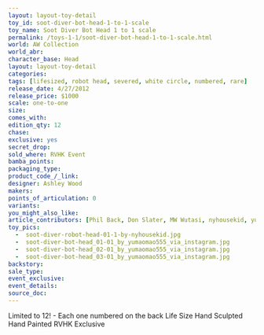 ```yaml
---
layout: layout-toy-detail 
toy_id: soot-diver-bot-head-1-to-1-scale
toy_name: Soot Diver Bot Head 1 to 1 scale
permalink: /toys-1-1/soot-diver-bot-head-1-to-1-scale.html
world: AW Collection
world_abr: 
character_base: Head
layout: layout-toy-detail
categories: 
tags: [lifesized, robot head, severed, white circle, numbered, rare]
release_date: 4/27/2012
release_price: $1000 
scale: one-to-one
size: 
comes_with: 
edition_qty: 12
chase: 
exclusive: yes
secret_drop: 
sold_where: RVHK Event
bamba_points: 
packaging_type: 
product_code_/_link: 
designer: Ashley Wood
makers: 
points_of_articulation: 0
variants: 
you_might_also_like: 
article_contributors: [Phil Back, Don Slater, MW Wutasi, nyhousekid, yumiao_miao]
toy_pics: 
  -  soot-diver-robot-head-01-1-by-nyhousekid.jpg
  -  soot-diver-bot-head_01-01_by_yumaomao555_via_instagram.jpg
  -  soot-diver-bot-head_02-01_by_yumaomao555_via_instagram.jpg
  -  soot-diver-bot-head_03-01_by_yumaomao555_via_instagram.jpg
backstory: 
sale_type: 
event_exclusive: 
event_details: 
source_doc: 
---
```

Limited to 12! - Each one numbered on the back
Life Size
Hand Sculpted
Hand Painted
RVHK Exclusive